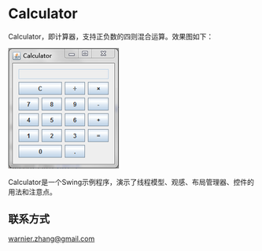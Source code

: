 # Calculator

Calculator，即计算器，支持正负数的四则混合运算。效果图如下：

![Calculator截图](https://raw.githubusercontent.com/Warnier-zhang/Calculator/master/screenshot/Calculator-screenshot.PNG)

Calculator是一个Swing示例程序，演示了线程模型、观感、布局管理器、控件的用法和注意点。

## 联系方式

warnier.zhang@gmail.com